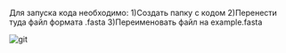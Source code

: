 Для запуска кода необходимо:
1)Создать папку с кодом
2)Перенести туда файл формата .fasta
3)Переименовать файл на example.fasta

![git](https://github.com/user-attachments/assets/64c14768-0d91-496f-a16b-d9f0792b8efe)
